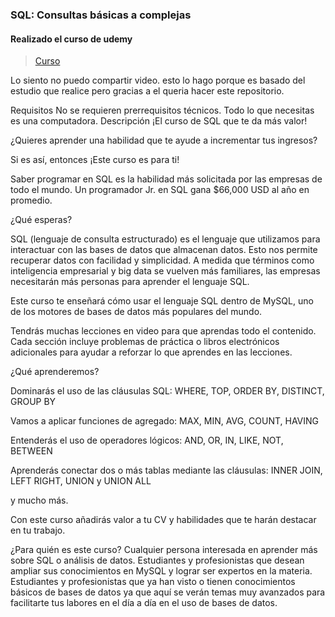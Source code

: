 ### SQL: Consultas básicas a complejas

#### Realizado el curso de udemy

>[Curso](https://www.udemy.com/course/aprende-sql-desde-cero-curso-con-mas-de-100-ejercicios/)
 
 Lo siento no puedo compartir video. esto lo  hago porque  es basado del estudio que realice  pero  gracias a el queria hacer este repositorio.

Requisitos
No se requieren prerrequisitos técnicos.
Todo lo que necesitas es una computadora.
Descripción
¡El curso de SQL que te da más valor!

¿Quieres aprender una habilidad que te ayude a incrementar tus ingresos?

Si es así, entonces ¡Este curso es para ti!

Saber programar en SQL es la habilidad más solicitada por las empresas de todo el mundo. Un programador Jr. en SQL gana $66,000 USD al año en promedio.

¿Qué esperas?

SQL (lenguaje de consulta estructurado) es el lenguaje que utilizamos para interactuar con las bases de datos que almacenan datos. Esto nos permite recuperar datos con facilidad y simplicidad. A medida que términos como inteligencia empresarial y big data se vuelven más familiares, las empresas necesitarán más personas para aprender el lenguaje SQL.

Este curso te enseñará cómo usar el lenguaje SQL dentro de MySQL, uno de los motores de bases de datos más populares del mundo.

Tendrás muchas lecciones en video para que aprendas todo el contenido. Cada sección incluye problemas de práctica o libros electrónicos adicionales para ayudar a reforzar lo que aprendes en las lecciones.



¿Qué aprenderemos?

Dominarás el uso de las cláusulas SQL: WHERE, TOP, ORDER BY, DISTINCT, GROUP BY

Vamos a aplicar funciones de agregado: MAX, MIN, AVG, COUNT, HAVING

Entenderás el uso de operadores lógicos: AND, OR, IN, LIKE, NOT, BETWEEN

Aprenderás conectar dos o más tablas mediante las cláusulas: INNER JOIN, LEFT RIGHT, UNION y UNION ALL

y mucho más.

Con este curso añadirás valor a tu CV y habilidades que te harán destacar en tu trabajo.

¿Para quién es este curso?
Cualquier persona interesada en aprender más sobre SQL o análisis de datos.
Estudiantes y profesionistas que desean ampliar sus conocimientos en MySQL y lograr ser expertos en la materia.
Estudiantes y profesionistas que ya han visto o tienen conocimientos básicos de bases de datos ya que aquí se verán temas muy avanzados para facilitarte tus labores en el día a día en el uso de bases de datos.